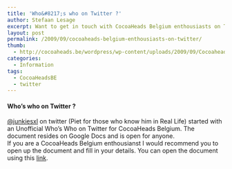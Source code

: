 ```yaml
---
title: 'Who&#8217;s who on Twitter ?'
author: Stefaan Lesage
excerpt: Want to get in touch with CocoaHeads Belgium enthousiasts on Twitter ? Read this post to find out how ...
layout: post
permalink: /2009/09/cocoaheads-belgium-enthousiasts-on-twitter/
thumb:
  - http://cocoaheads.be/wordpress/wp-content/uploads/2009/09/CocoaheadsBE.png
categories:
  - Information
tags:
  - CocoaHeadsBE
  - twitter
---
```

#### Who&#8217;s who on Twitter ?

[@junkiesxl][1] on twitter (Piet for those who know him in Real Life) started with an Unofficial Who&#8217;s Who on Twitter for CocoaHeads Belgium. The document resides on Google Docs and is open for anyone.  
If you are a CocoaHeads Belgium enthousianst I would recommend you to open up the document and fill in your details. You can open the document using this [link][2].

 [1]: http://twitter.com/junkiesxl
 [2]: http://spreadsheets.google.com/ccc?key=0AnofOeVdrQL-dG9DdksyWWM0dFMxdDlMUUU0SlZNWkE&hl=en